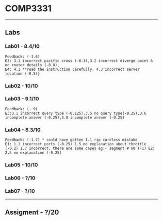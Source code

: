 # COMP3331
------
## Labs

### Lab01 - 8.4/10
```
Feedback: (-1.6)
E3: 3.1 incorrect pacific cross (-0.3),3.2 incorrect diverge point & no router details (-0.8),
E4: 4.1 **read the instruction carefully, 4.3 incorrect server location (-0.5)}
```
### Lab02 - 10/10

### Lab03 - 9.1/10
```
Feedback: (-.9)
E3:3.1 incorrect query type (-0.125),3.5 no query type(-0.25),3.6 incomplete answer (-0.25),3.8 incomplete answer (-0.25)
```

### Lab04 - 8.3/10
```
Feedback: (-1.7) * could have gotten 1.1 rip careless mistake
E1: 1.1 incorrect ports (-0.25) 1.5 no explanation about throttle (-0.2) 1.7 incorrect, there are some cases eg:- segment # 60 (-1) E2: 2.5 no explanation (-0.25)
```

### Lab05 - 10/10

### Lab06 - ?/10

### Lab07 - ?/10

-------
## Assigment - ?/20